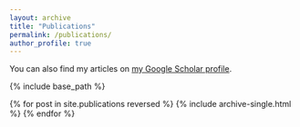 ```yaml
---
layout: archive
title: "Publications"
permalink: /publications/
author_profile: true
---
```


  You can also find my articles on <a href="https://scholar.google.com/citations?user=XCRO260AAAAJ">my Google Scholar profile</a>.

{% include base_path %}

{% for post in site.publications reversed %}
  {% include archive-single.html %}
{% endfor %}
